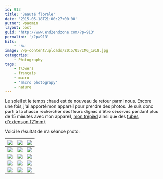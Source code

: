 ```yaml
---
id: 913
title: 'Beauté florale'
date: '2015-05-18T21:00:27+00:00'
author: wpadmin
layout: post
guid: 'http://www.end2endzone.com/?p=913'
permalink: '/?p=913'
hits:
    - '54'
image: /wp-content/uploads/2015/05/IMG_1918.jpg
categories:
    - Photography
tags:
    - flowers
    - français
    - macro
    - 'macro photograpy'
    - nature
---
```


Le soleil et le temps chaud est de nouveau de retour parmi nous. Encore une fois, j'ai apporté mon appareil pour prendre des photos. Je suis donc parti à la chasse rechercher des fleurs dignes d'être observés pendant plus de 15 minutes avec mon appareil, [mon trépied](/wp-content/uploads/2015/02/Manfrotto-190XPROB-Tripod-with-3D-Head-804RC2.jpg "Manfrotto  190XPROB Tripod with 3D Head 804RC2") ainsi que des [tubes d'extension (21mm)](/wp-content/uploads/2015/02/Aputure-AF-Macro-Extension-Tube-for-Canon-EOS-EF-EF-S-Lens-Mount.jpg "Aputure AF Macro Extension Tube for Canon EOS EF EF-S Lens Mount"). 

Voici le résultat de ma séance photo:

| [![](/wp-content/uploads/2015/05/IMG_1912_e2ez-200x300.jpg)](https://www.flickr.com/photos/154618444@N05/36828749754/in/album-72157686753632301/) | [![](/wp-content/uploads/2015/05/IMG_1918_e2ez-300x200.jpg)](https://www.flickr.com/photos/154618444@N05/23686328968/in/album-72157686753632301/) | [![](/wp-content/uploads/2015/05/IMG_1955_e2ez-300x200.jpg)](https://www.flickr.com/photos/154618444@N05/36828746834/in/album-72157686753632301/) |
|---|---|---|
| [![](/wp-content/uploads/2015/05/IMG_1966_e2ez-200x300.jpg)](https://www.flickr.com/photos/154618444@N05/37280088300/in/album-72157686753632301/) | [![](/wp-content/uploads/2015/05/IMG_1979_e2ez-300x200.jpg)](https://www.flickr.com/photos/154618444@N05/37507458122/in/album-72157686753632301/) | [![](/wp-content/uploads/2015/05/IMG_1987_e2ez-300x200.jpg)](https://www.flickr.com/photos/154618444@N05/36869051323/in/album-72157686753632301/) |
| [![](/wp-content/uploads/2015/05/IMG_1989_e2ez-300x200.jpg)](https://www.flickr.com/photos/154618444@N05/37280085160/in/album-72157686753632301/) | [![](/wp-content/uploads/2015/05/IMG_1998_e2ez-200x300.jpg)](https://www.flickr.com/photos/154618444@N05/36869050073/in/album-72157686753632301/) | [![](/wp-content/uploads/2015/05/IMG_2009_e2ez-300x200.jpg)](https://www.flickr.com/photos/154618444@N05/37280083240/in/album-72157686753632301/) |
| [![](/wp-content/uploads/2015/05/IMG_2015_e2ez-300x200.jpg)](https://www.flickr.com/photos/154618444@N05/36869048603/in/album-72157686753632301/) | [![](/wp-content/uploads/2015/05/IMG_2028_e2ez-300x200.jpg)](https://www.flickr.com/photos/154618444@N05/37280080560/in/album-72157686753632301/) | [![](/wp-content/uploads/2015/05/IMG_2043_e2ez-300x200.jpg)](https://www.flickr.com/photos/154618444@N05/36869047263/in/album-72157686753632301/) |
| [![](/wp-content/uploads/2015/05/IMG_2118_e2ez-300x200.jpg)](https://www.flickr.com/photos/154618444@N05/37538527571/in/album-72157686753632301/) | [![](/wp-content/uploads/2015/05/IMG_2124_e2ez-200x300.jpg)](https://www.flickr.com/photos/154618444@N05/37538526721/in/album-72157686753632301/) | [![](/wp-content/uploads/2015/05/IMG_2139_e2ez-300x200.jpg)](https://www.flickr.com/photos/154618444@N05/23686330148/in/album-72157686753632301/) |